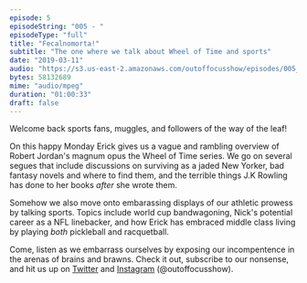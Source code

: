 ```yaml
---
episode: 5 
episodeString: "005 - "
episodeType: "full"
title: "Fecalnomorta!"
subtitle: "The one where we talk about Wheel of Time and sports"
date: "2019-03-11"
audio: "https://s3.us-east-2.amazonaws.com/outoffocusshow/episodes/005_fecalnomorta.mp3"
bytes: 58132689
mime: "audio/mpeg"
duration: "01:00:33"
draft: false
---
```


Welcome back sports fans, muggles, and followers of the way of the leaf! 

On this happy Monday Erick gives us a vague and rambling overview of Robert Jordan's magnum opus the Wheel of Time series. We go on several segues that include discussions on surviving as a jaded New Yorker, bad fantasy novels and where to find them, and the terrible things J.K Rowling has done to her books _after_ she wrote them.

Somehow we also move onto embarassing displays of our athletic prowess by talking sports. Topics include world cup bandwagoning, Nick's potential career as a NFL linebacker, and how Erick has embraced middle class living by playing _both_ pickleball and racquetball.

Come, listen as we embarrass ourselves by exposing our incompentence in the arenas of brains and brawns. Check it out, subscribe to our nonsense, and hit us up on [Twitter][twit] and [Instagram][insta] (\@outoffocusshow).

[twit]: https://twitter.com/outoffocusshow
[insta]: https://instagram.com/outoffocusshow
